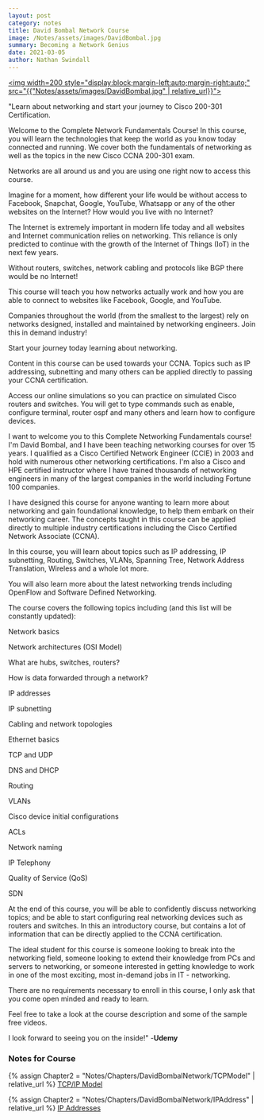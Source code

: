 ```yaml
---
layout: post
category: notes
title: David Bombal Network Course
image: /Notes/assets/images/DavidBombal.jpg
summary: Becoming a Network Genius
date: 2021-03-05
author: Nathan Swindall
---
```



<a href="https://www.udemy.com/course/complete-networking-fundamentals-course-ccna-start/"><img width=200 style="display:block;margin-left:auto;margin-right:auto;" src="{{"Notes/assets/images/DavidBombal.jpg" | relative_url}}"></a>

"Learn about networking and start your journey to Cisco 200-301 Certification.

Welcome to the Complete Network Fundamentals Course! In this course, you will learn the technologies that keep the world as you know today connected and running. We cover both the fundamentals of networking as well as the topics in the new Cisco CCNA 200-301 exam.

Networks are all around us and you are using one right now to access this course.

Imagine for a moment, how different your life would be without access to Facebook, Snapchat, Google, YouTube, Whatsapp or any of the other websites on the Internet? How would you live with no Internet?

The Internet is extremely important in modern life today and all websites and Internet communication relies on networking. This reliance is only predicted to continue with the growth of the Internet of Things (IoT) in the next few years.

Without routers, switches, network cabling and protocols like BGP there would be no Internet!

This course will teach you how networks actually work and how you are able to connect to websites like Facebook, Google, and YouTube.

Companies throughout the world (from the smallest to the largest) rely on networks designed, installed and maintained by networking engineers. Join this in demand industry!

Start your journey today learning about networking.

Content in this course can be used towards your CCNA. Topics such as IP addressing, subnetting and many others can be applied directly to passing your CCNA certification.

Access our online simulations so you can practice on simulated Cisco routers and switches. You will get to type commands such as enable, configure terminal, router ospf and many others and learn how to configure devices.

I want to welcome you to this Complete Networking Fundamentals course! I'm David Bombal, and I have been teaching networking  courses for over 15 years. I qualified as a Cisco Certified  Network Engineer (CCIE) in 2003 and hold with numerous other networking certifications. I'm also a Cisco and HPE  certified instructor where I have trained thousands of networking engineers in many of the largest  companies in the world including Fortune 100 companies.

I have designed this course for anyone wanting to learn more about networking and gain foundational knowledge, to help them embark on their networking career. The concepts taught in this course can be applied directly to multiple industry certifications including the Cisco Certified Network Associate (CCNA).

In this course, you will learn about topics such as IP addressing, IP subnetting, Routing, Switches, VLANs, Spanning Tree, Network Address Translation, Wireless and a whole lot more.

You will also learn more about the latest networking trends including OpenFlow and Software Defined Networking.

The course covers the following topics including (and this list will be constantly updated):

Network basics

Network architectures (OSI Model)

What are hubs, switches, routers?

How is data forwarded through a network?

IP addresses

IP subnetting

Cabling and network topologies

Ethernet basics

TCP and UDP

DNS and DHCP

Routing

VLANs

Cisco device initial configurations

ACLs

Network naming

IP Telephony

Quality of Service (QoS)

SDN



At the end of this course, you will be able to confidently discuss networking topics; and be able to start configuring real networking devices such as routers and switches. In this an introductory course, but contains a lot of information that can be directly applied to the CCNA certification.

The ideal student for this course is someone looking to break into the networking field, someone looking to extend their knowledge from PCs and servers to networking, or someone interested in getting knowledge to work in one of the most exciting, most in-demand jobs in IT - networking.

There are no requirements necessary to enroll in this course, I only ask that you come open minded and ready to learn.

Feel free to take a look at the course description and some of the sample free videos.

I look forward to seeing you on the inside!" -**Udemy**


### **Notes for Course**
{% assign Chapter2 = "Notes/Chapters/DavidBombalNetwork/TCPModel" | relative_url %} 
<a href="{{Chapter2}}">TCP/IP Model</a>


{% assign Chapter2 = "Notes/Chapters/DavidBombalNetwork/IPAddress" | relative_url %} 
<a href="{{Chapter2}}">IP Addresses</a>
